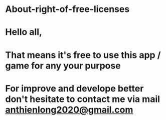 # About-right-of-free-licenses
# Hello all,
# That means it's free to use this app / game for any your purpose
# For improve and develope better don't hesitate to contact me via mail anthienlong2020@gmail.com
